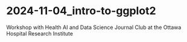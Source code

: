 # 2024-11-04_intro-to-ggplot2
Workshop with Health AI and Data Science Journal Club at the Ottawa Hospital Research Institute
